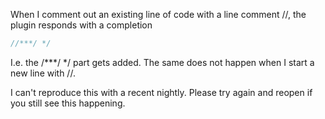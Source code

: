 When I comment out an existing line of code with a line comment //, 
the plugin responds with a completion
```scala
//***/ */
```
I.e. the /***/ */ part gets added. The same does not happen when I start a new line
with //.


I can't reproduce this with a recent nightly. Please try again and reopen if you still see this happening.
